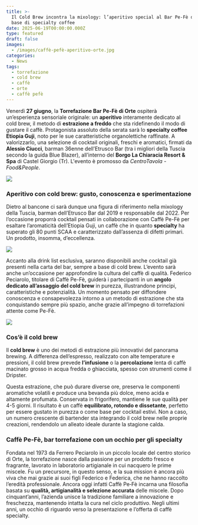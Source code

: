 ```yaml
---
title: >-
  Il Cold Brew incontra la mixology: l’aperitivo special al Bar Pe-Fè di Orte a
  base di specialty coffee
date: 2025-06-19T00:00:00.000Z
type: featured
draft: false
images:
  - /images/caffè-pefè-aperitivo-orte.jpg
categories:
  - News
tags:
  - torrefazione
  - cold brew
  - caffè
  - orte
  - caffè pefè
---
```


Venerdì **27 giugno**, la **Torrefazione Bar Pe-Fè di Orte** ospiterà un’esperienza sensoriale originale: un **aperitivo** interamente dedicato al cold brew, il metodo di **estrazione a freddo** che sta ridefinendo il modo di gustare il caffè. Protagonista assoluto della serata sarà lo **specialty coffee Etiopia Guji**, noto per le sue caratteristiche organolettiche raffinate. A valorizzarlo, una selezione di cocktail originali, freschi e aromatici, firmati da **Alessio Ciucci**, barman 36enne dell’Etrusco Bar (tra i migliori della Tuscia secondo la guida Blue Blazer), all’interno del **Borgo La Chiaracia Resort & Spa** di Castel Giorgio (Tr). L'evento è promosso da *CentroTavola - Food\&People*.

![](/images/coldbrew.png)

### Aperitivo con cold brew: gusto, conoscenza e sperimentazione

Dietro al bancone ci sarà dunque una figura di riferimento nella mixology della Tuscia, barman dell’Etrusco Bar dal 2019 e responsabile dal 2022. Per l’occasione proporrà cocktail pensati in collaborazione con Caffè Pe-Fè per esaltare l’aromaticità dell’Etiopia Guji, un caffè che in quanto **specialty** ha superato gli 80 punti SCAA e caratterizzato dall’assenza di difetti primari. Un prodotto, insomma, d’eccellenza.

![](/images/ciucci-alessio-bar-etrusco-chiaracia.jpg)

Accanto alla drink list esclusiva, saranno disponibili anche cocktail già presenti nella carta del bar, sempre a base di cold brew. L’evento sarà anche un’occasione per approfondire la cultura del caffè di qualità. Federico Peciarolo, titolare di Caffè Pe-Fè, guiderà i partecipanti in un **angolo dedicato all’assaggio del cold brew** in purezza, illustrandone principi, caratteristiche e potenzialità. Un momento pensato per diffondere conoscenza e consapevolezza intorno a un metodo di estrazione che sta conquistando sempre più spazio, anche grazie all’impegno di torrefazioni attente come Pe-Fè.

![](</images/drink list.png>)

### Cos’è il cold brew

Il **cold brew** è uno dei metodi di estrazione più innovativi del panorama brewing. A differenza dell’espresso, realizzato con alte temperature e pressioni, il cold brew prevede **l’infusione** o la **percolazione** lenta di caffè macinato grosso in acqua fredda o ghiacciata, spesso con strumenti come il Dripster.

Questa estrazione, che può durare diverse ore, preserva le componenti aromatiche volatili e produce una bevanda più dolce, meno acida e altamente profumata. Conservata in frigorifero, mantiene le sue qualità per 4-5 giorni. Il risultato è un caffè **equilibrato, rotondo e dissetante**, perfetto per essere gustato in purezza o come base per cocktail estivi. Non a caso, un numero crescente di bartender sta integrando il cold brew nelle proprie creazioni, rendendolo un alleato ideale durante la stagione calda.

### Caffè Pe-Fè, bar torrefazione con un occhio per gli specialty

Fondata nel 1973 da Ferrero Peciarolo in un piccolo locale del centro storico di Orte, la torrefazione nasce dalla passione per un prodotto fresco e fragrante, lavorato in laboratorio artigianale in cui nacquero le prime miscele. Fu un precursore, in questo senso, e la sua mission è ancora più viva che mai grazie ai suoi figli Federico e Federica, che ne hanno raccolto l’eredità professionale. Ancora oggi infatti Caffè Pe‑Fè incarna una filosofia basata su **qualità, artigianalità e selezione accurata** delle miscele. Dopo cinquant’anni, l’azienda unisce la tradizione familiare a innovazione e freschezza, mantenendo intatta la cura nel ciclo produttivo. Negli ultimi anni, un occhio di riguardo verso la presentazione e l’offerta di caffè specialty.
